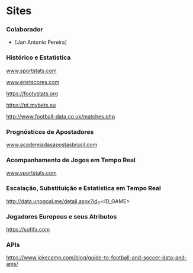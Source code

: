 # Sites

### Colaborador

  - [Jan Antonio Pereira]


### Histórico e Estatística

www.sportstats.com

www.enetscores.com

https://footystats.org

https://pt.mybets.eu

http://www.football-data.co.uk/matches.php


### Prognósticos de Apostadores

www.academiadasapostasbrasil.com


### Acompanhamento de Jogos em Tempo Real

www.sportstats.com


### Escalação, Substituição e Estatística em Tempo Real

http://data.unogoal.me/detail.aspx?id=<ID_GAME>


### Jogadores Europeus e seus Atributos

https://sofifa.com


### APIs

https://www.jokecamp.com/blog/guide-to-football-and-soccer-data-and-apis/



